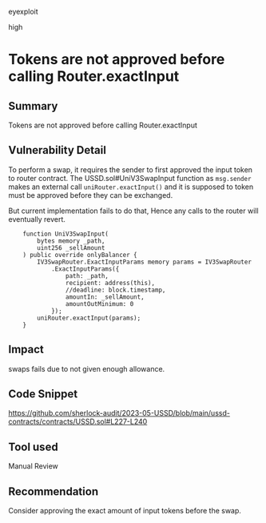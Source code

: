 eyexploit

high

# Tokens are not approved before calling Router.exactInput

## Summary
Tokens are not approved before calling Router.exactInput

## Vulnerability Detail
To perform a swap, it requires the sender to first approved the input token to router contract. The USSD.sol#UniV3SwapInput function as `msg.sender` makes an external call `uniRouter.exactInput()` and it is supposed to token must be approved before they can be exchanged. 

But current implementation fails to do that, Hence any calls to the router will eventually revert. 

```solidity
    function UniV3SwapInput(
        bytes memory _path,
        uint256 _sellAmount
    ) public override onlyBalancer {
        IV3SwapRouter.ExactInputParams memory params = IV3SwapRouter
            .ExactInputParams({
                path: _path,
                recipient: address(this),
                //deadline: block.timestamp,
                amountIn: _sellAmount,
                amountOutMinimum: 0
            });
        uniRouter.exactInput(params);
    }
```

## Impact
swaps fails due to not given enough allowance. 

## Code Snippet
https://github.com/sherlock-audit/2023-05-USSD/blob/main/ussd-contracts/contracts/USSD.sol#L227-L240

## Tool used
Manual Review

## Recommendation
Consider approving the exact amount of input tokens before the swap.